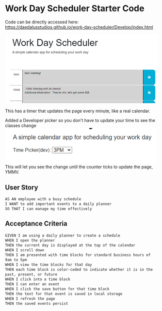 # Work Day Scheduler Starter Code

Code can be directly accessed here: <https://daedalusstudios.github.io/work-day-scheduler/Develop/index.html>

![alt text](https://github.com/DaedalusStudios/work-day-scheduler/blob/main/screenshot.png "Screenshot")


This has a timer that updates the page every minute, like a real calendar.


Added a Developer picker so you don't have to update your time to see the classes change
![alt test](https://github.com/DaedalusStudios/work-day-scheduler/blob/main/devpicker.png "Dev picker screenshot")
This will let you see the change until the counter ticks to update the page, YMMV.




## User Story

```
AS AN employee with a busy schedule
I WANT to add important events to a daily planner
SO THAT I can manage my time effectively
```


## Acceptance Criteria

```
GIVEN I am using a daily planner to create a schedule
WHEN I open the planner
THEN the current day is displayed at the top of the calendar
WHEN I scroll down
THEN I am presented with time blocks for standard business hours of 9am to 5pm
WHEN I view the time blocks for that day
THEN each time block is color-coded to indicate whether it is in the past, present, or future
WHEN I click into a time block
THEN I can enter an event
WHEN I click the save button for that time block
THEN the text for that event is saved in local storage
WHEN I refresh the page
THEN the saved events persist
```

